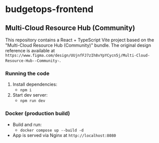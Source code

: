 # budgetops-frontend

## Multi-Cloud Resource Hub (Community)

This repository contains a React + TypeScript Vite project based on the "Multi-Cloud Resource Hub (Community)" bundle. The original design reference is available at `https://www.figma.com/design/UUjnfFJ7zIh8vYpYCycn5j/Multi-Cloud-Resource-Hub--Community-`.

### Running the code

1. Install dependencies:
   - `npm i`
2. Start dev server:
   - `npm run dev`

### Docker (production build)

- Build and run:
  - `docker compose up --build -d`
- App is served via Nginx at `http://localhost:8080`

